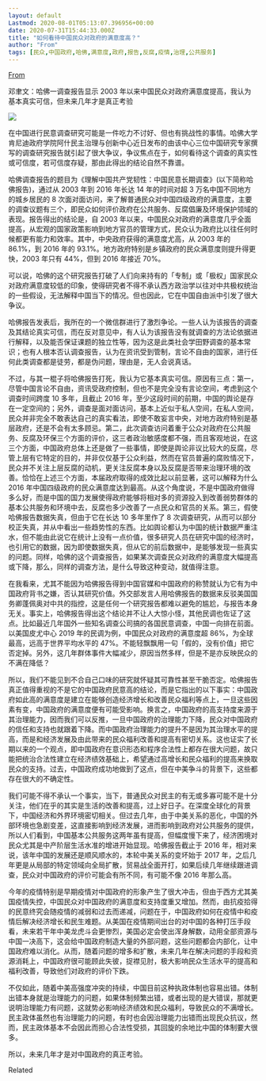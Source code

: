 ```yaml
---
layout: default
Lastmod: 2020-08-01T05:13:07.396956+00:00
date: 2020-07-31T15:44:33.000Z
title: "如何看待中国民众对政府的满意度高？"
author: "From"
tags: [民众,中国政府,哈佛,满意度,政府,报告,反腐,疫情,治理,公共服务]
---
```


[From](https://nei.st/medium/ft/dnpwriypdapp8xajtnq)  

邓聿文：哈佛一调查报告显示 2003 年以来中国民众对政府满意度提高，我认为基本真实可信，但未来几年才是真正考验

![](https://images.weserv.nl/?url=https%3A//cdn.jsdelivr.net/gh/0nd1jyU39XQ/_/img/1/000097491_piclink.jpg)

在中国进行民意调查研究可能是一件吃力不讨好、但也有挑战性的事情。哈佛大学肯尼迪政府学院阿什民主治理与创新中心近日发布的由该中心三位中国研究专家撰写的调查研究报告就引起了很大争议，争议焦点在于，如何看待这个调查的真实性或可信度，若可信度存疑，那由此得出的结论自然不靠谱。

哈佛调查报告的题目为《理解中国共产党韧性：中国民意长期调查》(以下简称哈佛报告)，通过从 2003 年到 2016 年长达 14 年的时间对超 3 万名中国不同地方的城乡居民的 8 次面对面访问，来了解普通民众对中国四级政府的满意度，主要的调查议题有三个，即民众如何评价政府在公共服务、反腐倡廉及环境保护领域的表现。报告得出的结论是，自 2003 年以来，中国民众对政府的满意度几乎全面提高，从宏观的国家政策影响到地方官员的管理方式，民众认为政府比以往任何时候都更有能力和效率。其中，中央政府获得的满意度尤高，从 2003 年的 86.1%，到 2016 年的 93.1%。地方政府特别是乡镇政府的民众满意度则提升得更快，2003 年只有 44%，但到 2016 年接近 70%。

可以说，哈佛的这个研究报告打破了人们向来持有的「专制」或「极权」国家民众对政府满意度较低的印象，使得研究者不得不承认西方政治学以往对中共极权统治的一些假设，无法解释中国当下的情况。但也因此，它在中国自由派中引发了很大争议。

哈佛报告发表后，我所在的一个微信群进行了激烈争论。一些人认为该报告的调查及其结论真实可信，而在反对意见中，有人认为该报告没有就调查的方法论依据进行解释，以及能否保证课题的独立性等，因为这是此类社会学田野调查的基本常识；也有人根本否认调查报告，认为在资讯受到管制，言论不自由的国家，进行任何此类调查都是徒劳，都是伪问题，理由是，无人会说真话。

不过，与其一棍子将哈佛报告打死，我认为它基本真实可信。原因有三点：第一，尽管中国言论不自由，资讯受政府控制，但也不是完全没有言论空间，考虑到这个调查时间跨度 10 多年，且截止 2016 年，至少这段时间的前期，中国的舆论是存在一定空间的；另外，调查是面对面访问，基本上近似于私人空间，在私人空间，民众并非完全不敢表达自己的真实看法，即使不敢妄言中央，对地方政府特别是基层政府，还是不会有太多顾忌。第二，此次调查访问着重于公众对政府在公共服务、反腐及环保三个方面的评价，这三者政治敏感度都不强，而且客观地说，在这三个方面，中国政府总体上还是做了一些事情，即使是舆论非议比较大的反腐，尽管上层有它特定的目的，并非仅仅基于公众利益，然而在官员普遍的腐败情况下，民众并不关注上层反腐的动机，更关注反腐本身以及反腐是否带来治理环境的改善。恰恰在上述三个方面，本届政府取得的成效比起以前显著，这可以解释为什么 2016 年中国四级政府的民众满意度达到最高。从这个角度说，不是中国政府做得多么好，而是中国的国力发展使得政府能够将相对多的资源投入到改善弱势群体的基本公共服务和环境中去，反腐也多少改善了一点民众和官员的关系。第三，假使哈佛报告数据失真，但由于它在长达 10 多年里作了 8 次调查研究，从而可以部分校正失真，并从中看出一些趋势性的东西。比如舆论都认为中国的统计数据严重注水，但不能由此说它在统计上没有一点价值，很多研究人员在研究中国的经济时，也引用它的数据，因为即使数据失真，但从它的前后数据中，是能够发现一些真实的问题。同样，哈佛的这个调查报告，如果某次调查民众对政府的满意度大幅提高或下降，那么，同样的调查方法，是什么导致这种变动，就值得注意。

在我看来，尤其不能因为哈佛报告得到中国官媒和中国政府的称赞就认为它有为中国政府背书之嫌，否认其研究价值。外交部发言人用哈佛报告的数据来反驳美国国务卿蓬佩奥对中共的指控，这是任何一个研究报告都难以避免的尴尬，与报告本身无关。事实上，哈佛报告得出这个结论并不让人大惊小怪，其他民调也佐证了这点。比如最近几年国外一些知名调查公司搞的各国民意调查，中国一向排在前面。以美国皮尤中心 2019 年的民调为例，中国民众对政府的满意度超 86%，为全球最高，远高于世界平均水平的 47%。不能轻飘飘用一句「假的，没有价值」把它否定掉。另外，这几年群体事件大幅减少，原因当然多样，但是不是亦反映民众的不满在降低？

所以，我们不能见到不合自己口味的研究就怀疑其可靠性甚至干脆否定。哈佛报告真正值得重视的不是它的中国政府民意高的结论，而是它指出的以下事实：中国政府如此高的满意度是建立在能够创造经济增长和改善民众福利等点上，一旦这些因素有变，中国政府的满意度便有可能受影响。换言之，中国政府的高支持度来源于其治理能力，因而我们可以反推，一旦中国政府的治理能力下降，民众对中国政府的信任和支持也就跟着下降。而中国政府治理能力的提升不是因为其治理水平的提高，而是和经济发展及由此带来的民众福利改善和提高有密切关系。这也证实了长期以来的一个观点，即中国政府在意识形态和程序合法性上都存在很大问题，故只能把统治合法性建立在经济绩效基础上，希望通过高增长和民众福利的提高来换取民众的支持。过去，中国政府成功地做到了这点，但在中美争斗的背景下，这些都存在很大的不确定性。

我们可能不得不承认一个事实，当下，普通民众对民主的有无或多寡可能不是十分关注，他们在乎的其实是生活的改善和提高，过上好日子。在深度全球化的背景下，中国经济和外界环境密切相关。但过去几年，由于中美关系的恶化，中国的外部环境也急剧变差，这直接影响到经济发展，进而影响到政府对公共服务的提供，所以人们看到，中国基本公共服务这两年虽有提高，但幅度慢下来了，经济困境对民众尤其是中产阶层生活水准的增进开始显现。哈佛报告截止于 2016 年，相对来说，该年中国的发展还是顺风顺水的，本轮中美关系的变坏始于 2017 年，之后几年更是从局部的特定领域向全局扩散，贸易战全面开打，如果后续几年继续跟进调查，民众对中国政府的评价可能会有所不同，有可能不像 2016 年那么高。

今年的疫情特别是早期疫情对中国政府的形象产生了很大冲击，但由于西方尤其美国疫情失控，中国民众对中国政府的满意度和支持度重又增加。然而，由抗疫拾得的民意终究会随疫情的减弱和过去而递减，问题在于，中国政府如何在疫情中和疫情后解决经济增长和民生难题。从美国在疫情期间出台的对中国的各种打压手段看，未来若干年中美龙虎斗会更惨烈，美国必定会使出浑身解数，动用全部资源与中国一决高下，这会给中国政府制造大量的外部问题，这些问题都会内部化，让中国政府难以消化。从而，随着问题的增多和扩散，未来几年在解决问题的手段和资源消耗上，中国政府很可能顾此失彼，捉襟见肘，极大影响民众生活水平的提高和福利改善，导致他们对政府的评价下跌。

不仅如此，随着中美高强度冲突的持续，中国目前这种执政体制也容易出错。体制出错本身就是治理能力的问题，如果体制频繁出错，或者出现的是大错误，那就更说明治理能力有问题，这就势必影响经济绩效和民众福利，导致民众的不满增长。民主政体虽然也有治理能力的问题，有时也会因治理能力出错而出现民众抗议，然而，民主政体基本不会因此而担心合法性受损，其回旋的余地比中国的体制要大很多。

所以，未来几年才是对中国政府的真正考验。

Related

